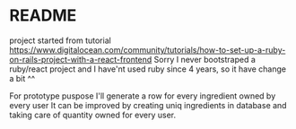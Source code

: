 # README

project started from tutorial https://www.digitalocean.com/community/tutorials/how-to-set-up-a-ruby-on-rails-project-with-a-react-frontend
Sorry I never bootstraped a ruby/react project and I have'nt used ruby since 4 years, so it have change a bit ^^

For prototype puspose I'll generate a row for every ingredient owned by every user
It can be improved by creating uniq ingredients in database and taking care of quantity owned for every user.